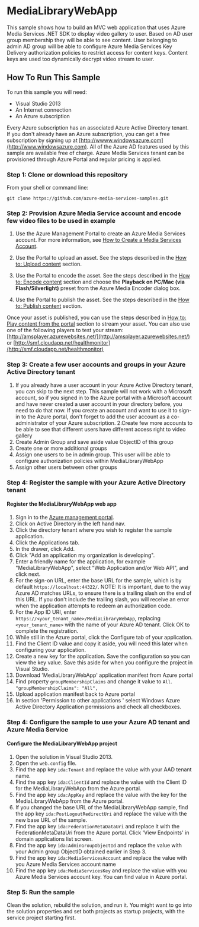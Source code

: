 MediaLibraryWebApp
==================================

This sample shows how to build an MVC web application that uses Azure Media Services .NET SDK to display video gallery to user. Based on AD user group membership they will be able to see content. User belonging to admin AD group will be able to configure Azure Media Services Key Delivery authorization policies to restrict access for content keys. Content keys are used too dynamically decrypt video stream to user. 

## How To Run This Sample
To run this sample you will need:
- Visual Studio 2013
- An Internet connection
- An Azure subscription

Every Azure subscription has an associated Azure Active Directory tenant.  If you don't already have an Azure subscription, you can get a free subscription by signing up at [http://wwww.windowsazure.com](http://www.windowsazure.com).  All of the Azure AD features used by this sample are available free of charge.
Azure Media Services tenant can be provisioned through Azure Portal and regular pricing is applied.

### Step 1:  Clone or download this repository

From your shell or command line:

`git clone https://github.com/azure-media-services-samples.git`

### Step 2:  Provision  Azure Media Service account and encode few video files to be used in example

1. Use the Azure Management Portal to create an Azure Media Services account. For more information, see [How to Create a Media Services Account](http://azure.microsoft.com/en-us/documentation/articles/media-services-create-account/).

2. Use the Portal to upload an asset. See the steps described in the [How to: Upload content](http://azure.microsoft.com/en-us/documentation/articles/media-services-manage-content/) section. 

3.  Use the Portal to encode the asset. See the steps described in the [How to: Encode content](http://azure.microsoft.com/en-us/documentation/articles/media-services-manage-content/) section and choose the **Playback on PC/Mac (via Flash/Silverlight)** preset from the Azure Media Encoder dialog box.

4.  Use the Portal to publish the asset. See the steps described in the [How to: Publish content](http://azure.microsoft.com/en-us/documentation/articles/media-services-manage-content/) section.

Once your asset is published, you can use the steps described in [How to: Play content from the portal](http://azure.microsoft.com/en-us/documentation/articles/media-services-manage-content/) section to stream your asset. You can also use one of the following players to test your stream: [http://amsplayer.azurewebsites.net/](http://amsplayer.azurewebsites.net/) or [http://smf.cloudapp.net/healthmonitor](http://smf.cloudapp.net/healthmonitor)


### Step 3:  Create a few user accounts and groups in your Azure Active Directory tenant

1. If you already have a user account in your Azure Active Directory tenant, you can skip to the next step.  This sample will not work with a Microsoft account, so if you signed in to the Azure portal with a Microsoft account and have never created a user account in your directory before, you need to do that now.  If you create an account and want to use it to sign-in to the Azure portal, don't forget to add the user account as a co-administrator of your Azure subscription.
2.Create few more accounts to be able to see that different users have different access right to video gallery
3. Create Admin Group and save aside value ObjectID of this group
4. Create one or more additional groups
5. Assign one users to be in admin group. This user will be able to configure authorization policies within MediaLibraryWebApp 
6. Assign other users between other groups

### Step 4:  Register the sample with your Azure Active Directory tenant


#### Register the MediaLibraryWebApp web app

1. Sign in to the [Azure management portal](https://manage.windowsazure.com).
2. Click on Active Directory in the left hand nav.
3. Click the directory tenant where you wish to register the sample application.
4. Click the Applications tab.
5. In the drawer, click Add.
6. Click "Add an application my organization is developing".
7. Enter a friendly name for the application, for example "MediaLibraryWebApp", select "Web Application and/or Web API", and click next.
8. For the sign-on URL, enter the base URL for the sample, which is by default `https://localhost:44322/`.  NOTE:  It is important, due to the way Azure AD matches URLs, to ensure there is a trailing slash on the end of this URL.  If you don't include the trailing slash, you will receive an error when the application attempts to redeem an authorization code.
9. For the App ID URI, enter `https://<your_tenant_name>/MediaLibraryWebApp`, replacing `<your_tenant_name>` with the name of your Azure AD tenant.  Click OK to complete the registration.
10. While still in the Azure portal, click the Configure tab of your application.
11. Find the Client ID value and copy it aside, you will need this later when configuring your application.
12. Create a new key for the application.  Save the configuration so you can view the key value.  Save this aside for when you configure the project in Visual Studio.
13. Download 'MediaLibraryWebApp' application manifest from Azure portal
14. Find property `groupMembershipClaims` and change it value to `All`. `"groupMembershipClaims": "All",` 
15. Upload application manifest back to Azure portal
16. In section 'Permission to other applications ' select Windows Azure Active Directory Application permissions and check all checkboxes.

### Step 4:  Configure the sample to use your Azure AD tenant and Azure Media Service

#### Configure the MediaLibraryWebApp project

1. Open the solution in Visual Studio 2013.
2. Open the `web.config` file.
3. Find the app key `ida:Tenant` and replace the value with your AAD tenant name.
4. Find the app key `ida:ClientId` and replace the value with the Client ID for the MediaLibraryWebApp from the Azure portal.
5. Find the app key `ida:AppKey` and replace the value with the key for the MediaLibraryWebApp from the Azure portal.
6. If you changed the base URL of the MediaLibraryWebApp sample, find the app key `ida:PostLogoutRedirectUri` and replace the value with the new base URL of the sample.
7.  Find the app key `ida:FederationMetaDataUri` and replace it with the FederationMetaDataUri from the Azure portal. Click 'View Endpoints' in domain applications list screen.
8. Find the app key `ida:AdminGroupObjectId` and replace the value with your Admin group ObjectID obtained earlier in Step 3.
9.  Find the app key `ida:MediaServicesAccount` and replace the value with you Azure Media Services account name 
10. Find the app key `ida:MediaServicesKey` and replace the value with you Azure Media Services account key. You can find value in Azure portal.      




### Step 5:  Run the sample

Clean the solution, rebuild the solution, and run it.  You might want to go into the solution properties and set both projects as startup projects, with the service project starting first.



